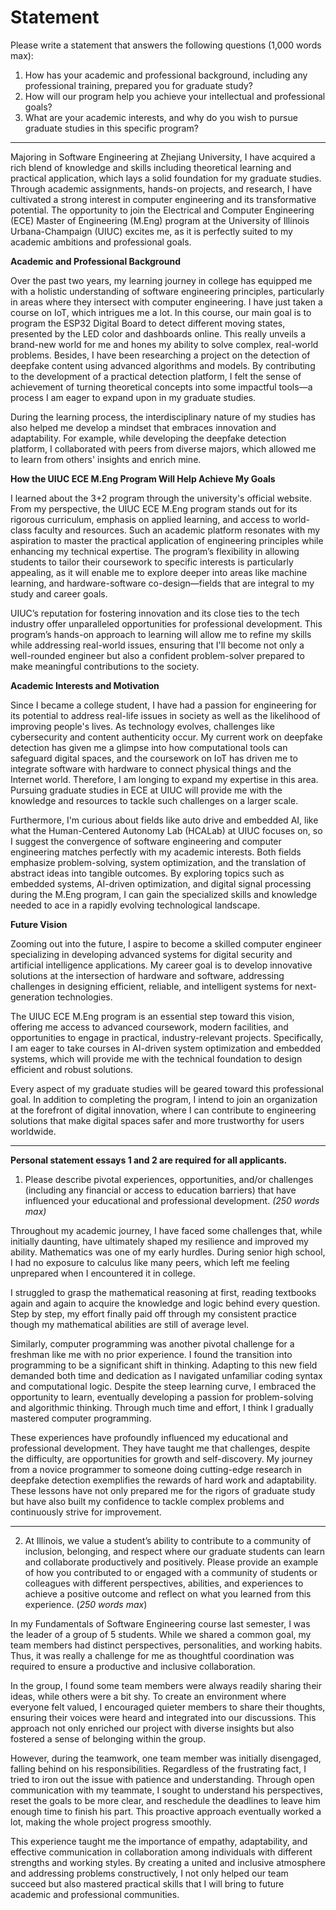 # Statement

Please write a statement that answers the following questions (1,000 words max):

1. How has your academic and professional background, including any professional training, prepared you for graduate study?
2. How will our program help you achieve your intellectual and professional goals?
3. What are your academic interests, and why do you wish to pursue graduate studies in this specific program?

------------------------------

Majoring in Software Engineering at Zhejiang University, I have acquired a rich blend of knowledge and skills including theoretical learning and practical application, which lays a solid foundation for my graduate studies. Through academic assignments, hands-on projects, and research, I have cultivated a strong interest in computer engineering and its transformative potential. The opportunity to join the Electrical and Computer Engineering (ECE) Master of Engineering (M.Eng) program at the University of Illinois Urbana-Champaign (UIUC) excites me, as it is perfectly suited to my academic ambitions and professional goals.

**Academic and Professional Background**

Over the past two years, my learning journey in college has equipped me with a holistic understanding of software engineering principles, particularly in areas where they intersect with computer engineering. I have just taken a course on IoT, which intrigues me a lot. In this course, our main goal is to program the ESP32 Digital Board to detect different moving states, presented by the LED color and dashboards online. This really unveils a brand-new world for me and hones my ability to solve complex, real-world problems. Besides, I have been researching a project on the detection of deepfake content using advanced algorithms and models. By contributing to the development of a practical detection platform, I felt the sense of achievement of turning theoretical concepts into some impactful tools—a process I am eager to expand upon in my graduate studies.

During the learning process, the interdisciplinary nature of my studies has also helped me develop a mindset that embraces innovation and adaptability. For example, while developing the deepfake detection platform, I collaborated with peers from diverse majors, which allowed me to learn from others' insights and enrich mine. 

**How the UIUC ECE M.Eng Program Will Help Achieve My Goals**

I learned about the 3+2 program through the university's official website. From my perspective, the UIUC ECE M.Eng program stands out for its rigorous curriculum, emphasis on applied learning, and access to world-class faculty and resources. Such an academic platform resonates with my aspiration to master the practical application of engineering principles while enhancing my technical expertise. The program’s flexibility in allowing students to tailor their coursework to specific interests is particularly appealing, as it will enable me to explore deeper into areas like machine learning, and hardware-software co-design—fields that are integral to my study and career goals.

UIUC’s reputation for fostering innovation and its close ties to the tech industry offer unparalleled opportunities for professional development. This program’s hands-on approach to learning will allow me to refine my skills while addressing real-world issues, ensuring that I'll become not only a well-rounded engineer but also a confident problem-solver prepared to make meaningful contributions to the society.

**Academic Interests and Motivation**

Since I became a college student, I have had a passion for engineering for its potential to address real-life issues in society as well as the likelihood of improving people's lives. As technology evolves, challenges like cybersecurity and content authenticity occur. My current work on deepfake detection has given me a glimpse into how computational tools can safeguard digital spaces, and the coursework on IoT has driven me to integrate software with hardware to connect physical things and the Internet world. Therefore, I am longing to expand my expertise in this area. Pursuing graduate studies in ECE at UIUC will provide me with the knowledge and resources to tackle such challenges on a larger scale.

Furthermore, I'm curious about fields like auto drive and embedded AI, like what the Human-Centered Autonomy Lab (HCALab) at UIUC focuses on, so I suggest the convergence of software engineering and computer engineering matches perfectly with my academic interests. Both fields emphasize problem-solving, system optimization, and the translation of abstract ideas into tangible outcomes. By exploring topics such as embedded systems, AI-driven optimization, and digital signal processing during the M.Eng program, I can gain the specialized skills and knowledge needed to ace in a rapidly evolving technological landscape.

**Future Vision**

Zooming out into the future, I aspire to become a skilled computer engineer specializing in developing advanced systems for digital security and artificial intelligence applications. My career goal is to develop innovative solutions at the intersection of hardware and software, addressing challenges in designing efficient, reliable, and intelligent systems for next-generation technologies.

The UIUC ECE M.Eng program is an essential step toward this vision, offering me access to advanced coursework, modern facilities, and opportunities to engage in practical, industry-relevant projects. Specifically, I am eager to take courses in AI-driven system optimization and embedded systems, which will provide me with the technical foundation to design efficient and robust solutions.

Every aspect of my graduate studies will be geared toward this professional goal. In addition to completing the program, I intend to join an organization at the forefront of digital innovation, where I can contribute to engineering solutions that make digital spaces safer and more trustworthy for users worldwide.

----------------------

**Personal statement essays 1 and 2 are required for all applicants.**

1. Please describe pivotal experiences, opportunities, and/or challenges (including any financial or access to education barriers) that have influenced your educational and professional development. *(250 words max)*

Throughout my academic journey, I have faced some challenges that, while initially daunting, have ultimately shaped my resilience and improved my ability. Mathematics was one of my early hurdles. During senior high school, I had no exposure to calculus like many peers, which left me feeling unprepared when I encountered it in college. 

I struggled to grasp the mathematical reasoning at first, reading textbooks again and again to acquire the knowledge and logic behind every question. Step by step, my effort finally paid off through my consistent practice though my mathematical abilities are still of average level.

Similarly, computer programming was another pivotal challenge for a freshman like me with no prior experience. I found the transition into programming to be a significant shift in thinking. Adapting to this new field demanded both time and dedication as I navigated unfamiliar coding syntax and computational logic. Despite the steep learning curve, I embraced the opportunity to learn, eventually developing a passion for problem-solving and algorithmic thinking. Through much time and effort, I think I gradually mastered computer programming.

These experiences have profoundly influenced my educational and professional development. They have taught me that challenges, despite the difficulty, are opportunities for growth and self-discovery. My journey from a novice programmer to someone doing cutting-edge research in deepfake detection exemplifies the rewards of hard work and adaptability. These lessons have not only prepared me for the rigors of graduate study but have also built my confidence to tackle complex problems and continuously strive for improvement.

---------------------------

2. At Illinois, we value a student’s ability to contribute to a community of inclusion, belonging, and respect where our graduate students can learn and collaborate productively and positively. Please provide an example of how you contributed to or engaged with a community of students or colleagues with different perspectives, abilities, and experiences to achieve a positive outcome and reflect on what you learned from this experience. (*250 words max*)

In my Fundamentals of Software Engineering course last semester, I was the leader of a group of 5 students. While we shared a common goal, my team members had distinct perspectives, personalities, and working habits. Thus, it was really a challenge for me as thoughtful coordination was required to ensure a productive and inclusive collaboration.

In the group, I found some team members were always readily sharing their ideas, while others were a bit shy. To create an environment where everyone felt valued, I encouraged quieter members to share their thoughts, ensuring their voices were heard and integrated into our discussions. This approach not only enriched our project with diverse insights but also fostered a sense of belonging within the group.

However, during the teamwork, one team member was initially disengaged, falling behind on his responsibilities. Regardless of the frustrating fact, I tried to iron out the issue with patience and understanding. Through open communication with my teammate, I sought to understand his perspectives, reset the goals to be more clear, and reschedule the deadlines to leave him enough time to finish his part. This proactive approach eventually worked a lot, making the whole project progress smoothly.

This experience taught me the importance of empathy, adaptability, and effective communication in collaboration among individuals with different strengths and working styles. By creating a united and inclusive atmosphere and addressing problems constructively, I not only helped our team succeed but also mastered practical skills that I will bring to future academic and professional communities.

